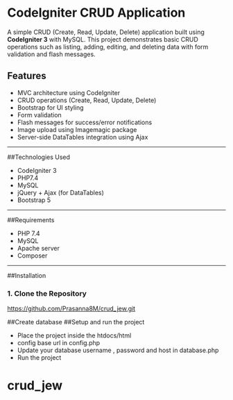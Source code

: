 
# CodeIgniter CRUD Application

A simple CRUD (Create, Read, Update, Delete) application built using **CodeIgniter 3** with MySQL. This project demonstrates basic CRUD operations such as listing, adding, editing, and deleting data with form validation and flash messages.

## Features

- MVC architecture using CodeIgniter
- CRUD operations (Create, Read, Update, Delete)
- Bootstrap for UI styling
- Form validation
- Flash messages for success/error notifications
- Image upload using Imagemagic package
- Server-side DataTables integration using Ajax

---

##Technologies Used

- CodeIgniter 3
- PHP7.4
- MySQL
- jQuery + Ajax (for DataTables)
- Bootstrap 5

---

##Requirements

- PHP 7.4 
- MySQL
- Apache server
- Composer 

---

##Installation

### 1. Clone the Repository
https://github.com/Prasanna8M/crud_jew.git


##Create database
##Setup and run the project
- Place the project inside the htdocs/html
- config base url in config.php
- Update your database username , password and host in database.php
- Run the project



# crud_jew

